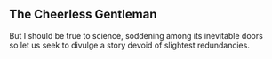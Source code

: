 The Cheerless Gentleman
-----------------------
But I should be true to science, soddening among its inevitable doors  
so let us seek to divulge a story devoid of slightest redundancies.  
